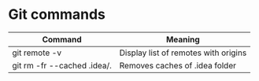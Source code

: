 # Git commands

| Command                     | Meaning                              |
| --------------------------- | ------------------------------------ |
| git remote -v               | Display list of remotes with origins |
| git rm -fr --cached .idea/. | Removes caches of .idea folder       |
